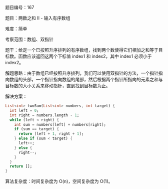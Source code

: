 题目编号：167

题目：两数之和 II - 输入有序数组

难度：简单

考察范围：数组、双指针

题干：给定一个已按照升序排列的有序数组，找到两个数使得它们相加之和等于目标数。函数应该返回这两个下标值 index1 和 index2，其中 index1 必须小于 index2。

解题思路：由于数组已经按照升序排列，我们可以使用双指针的方法，一个指针指向数组的头部，一个指针指向数组的尾部，然后根据两个指针所指向的元素之和与目标数的大小关系来移动指针，直到找到目标数为止。

解决方案：

```dart
List<int> twoSum(List<int> numbers, int target) {
  int left = 0;
  int right = numbers.length - 1;
  while (left < right) {
    int sum = numbers[left] + numbers[right];
    if (sum == target) {
      return [left + 1, right + 1];
    } else if (sum < target) {
      left++;
    } else {
      right--;
    }
  }
  return [];
}
```

算法复杂度：时间复杂度为 O(n)，空间复杂度为 O(1)。